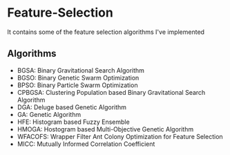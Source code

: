 # Feature-Selection
It contains some of the feature selection algorithms I've implemented

## Algorithms
* BGSA: Binary Gravitational Search Algorithm
* BGSO: Binary Genetic Swarm Optimization
* BPSO: Binary Particle Swarm Optimization
* CPBGSA: Clustering Population based Binary Gravitational Search Algorithm
* DGA: Deluge based Genetic Algorithm
* GA: Genetic Algorithm
* HFE: Histogram based Fuzzy Ensemble
* HMOGA: Hostogram based Multi-Objective Genetic Algorithm
* WFACOFS: Wrapper Filter Ant Colony Optimization for Feature Selection
* MICC: Mutually Informed Correlation Coefficient



